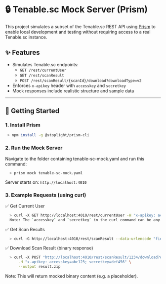 # 🔒 Tenable.sc Mock Server (Prism)

This project simulates a subset of the Tenable.sc REST API using [Prism](https://github.com/stoplightio/prism) to enable local development and testing without requiring access to a real Tenable.sc instance.

## ✨ Features

- Simulates Tenable.sc endpoints:
  - `GET /rest/currentUser`
  - `GET /rest/scanResult`
  - `POST /rest/scanResult/{scanId}/download?downloadType=v2`
- Enforces `x-apikey` header with `accesskey` and `secretkey`
- Mock responses include realistic structure and sample data

---

## 🚀 Getting Started

### 1. Install Prism

```bash
 > npm install -g @stoplight/prism-cli
```
### 2. Run the Mock Server
Navigate to the folder containing tenable-sc-mock.yaml and run this command:
```bash
  > prism mock tenable-sc-mock.yaml
```

Server starts on: `http://localhost:4010`

### 3. Example Requests (using curl)
✅ Get Current User
```bash
  > curl -X GET http://localhost:4010/rest/currentUser -H "x-apikey: accesskey=abc123; secretkey=def456"
  Note: The `accesskey` and `secretkey` in the curl command can be any string.
```
✅ Get Scan Results
```bash
  > curl -G http://localhost:4010/rest/scanResult --data-urlencode "fields=name,description" --data-urlencode "startTime=2024-01-01" --data-urlencode "endTime=2024-02-01" -H "x-apikey: accesskey=abc123; secretkey=def456"
```
✅ Download Scan Result (binary response)
```bash
  > curl -X POST "http://localhost:4010/rest/scanResult/1234/download?downloadType=v2" \
      -H "x-apikey: accesskey=abc123; secretkey=def456" \
      --output result.zip
```
Note: This will return mocked binary content (e.g. a placeholder).